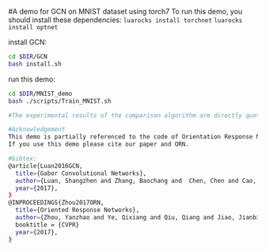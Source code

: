 #A demo for GCN on MNIST dataset using torch7
To run this demo, you should  install these dependencies:
`luarocks install torchnet`
`luarocks install optnet`

install GCN:
```bash
cd $DIR/GCN
bash install.sh
```

run this demo:
```bash
cd $DIR/MNIST_demo
bash ./scripts/Train_MNIST.sh

#The experimental results of the comparison algorithm are directly quoted from the corresponding papers. 

#Acknowledgement
This demo is partially referenced to the code of Orientation Response Networks(ORN,`http://zhouyanzhao.github.io/ORN/`)
If you use this demo please cite our paper and ORN. 

#bibtex:
@article{Luan2016GCN,
  title={Gabor Convolutional Networks},
  author={Luan, Shangzhen and Zhang, Baochang and  Chen, Chen and Cao, Xianbin and Han, Jungong and Liu, Jianzhuang},
  year={2017},
}
@INPROCEEDINGS{Zhou2017ORN,
  title={Oriented Response Networks},
  author={Zhou, Yanzhao and Ye, Qixiang and Qiu, Qiang and Jiao, Jianbin},
  booktitle = {CVPR}
  year={2017},
}

